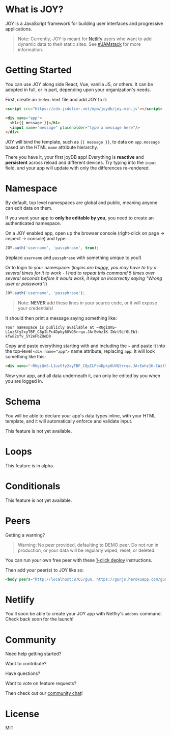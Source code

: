  # What is JOY?

JOY is a JavaScript framework for building user interfaces and progressive applications.

 > Note: Currently, JOY is meant for [Netlify](https://netlify.com/) users who want to add dynamic data to their static sites. See [#JAMstack](https://jamstack.org/) for more information.

 # Getting Started

You can use JOY along side React, Vue, vanilla JS, or others. It can be adopted in full, or in part, depending upon your organization's needs.

First, create an `index.html` file and add JOY to it:

```html
<script src="https://cdn.jsdelivr.net/npm/joydb/joy.min.js"></script>

<div name="app">
  <h1>{{ message }}</h1>
  <input name="message" placeholder="type a message here"/>
</div>
```

JOY will bind the template, such as `{{ message }}`, to data on `app.message` based on the HTML `name` attribute hierarchy.

There you have it, your first joyDB app! Everything is **reactive** and **persistent** across reload and different devices. Try typing into the `input` field, and your app will update with only the differences re-rendered.

 # Namespace

By default, top level namespaces are global and public, meaning anyone can edit data on them.

If you want your app to **only be editable by you**, you need to create an authenticated namespace.

On a JOY enabled app, open up the browser console (right-click on page -> inspect -> console) and type:

```javascript
JOY.auth('username', 'passphrase', true);
```

(replace `username` and `passphrase` with something unique to you!)

Or to login to your namespace: (*logins are buggy, you may have to try a several times for it to work - I had to repeat this command 5 times over several seconds before it would work, it kept on incorrectly saying "Wrong user or password"!*)

```javascript
JOY.auth('username', 'passphrase');
```

 > Note: **NEVER** add these lines in your source code, or it will expose your credentials!

It should then print a message saying something like:

`Your namespace is publicly available at ~RUgiQmS-L1uzSfy2xyTBF_C8pILPc4Dpky6UVQ5rrqo.JArEwhz1K-IWzt9Lf0LEb1-kfw82sfv_SY2eFbZUeD0`

Copy and paste everything starting with and including the `~` and paste it into the top-level `<div name="app">` name attribute, replacing `app`. It will look something like this:

```html
<div name="~RUgiQmS-L1uzSfy2xyTBF_C8pILPc4Dpky6UVQ5rrqo.JArEwhz1K-IWzt9Lf0LEb1-kfw82sfv_SY2eFbZUeD0">
```

Now your app, and all data underneath it, can only be edited by you when you are logged in.

 # Schema

You will be able to declare your app's data types inline, with your HTML template, and it will automatically enforce and validate input.

This feature is not yet available.

 # Loops

This feature is in alpha.

 # Conditionals

This feature is not yet available.

 # Peers

Getting a warning?

 > Warning: No peer provided, defaulting to DEMO peer. Do not run in production, or your data will be regularly wiped, reset, or deleted.

You can run your own free peer with these [1-click deploy](https://github.com/amark/gun#deploy) instructions.

Then add your peer(s) to JOY like so:

```html
<body peers="http://localhost:8765/gun, https://gunjs.herokuapp.com/gun">
```

 # Netlify

You'll soon be able to create your JOY app with Netfliy's `addons` command. Check back soon for the launch!

 # Community

Need help getting started?

Want to contribute?

Have questions?

Want to vote on feature requests?

Then check out our [community chat](https://gitter.im/amark/gun)!

 # License

MIT